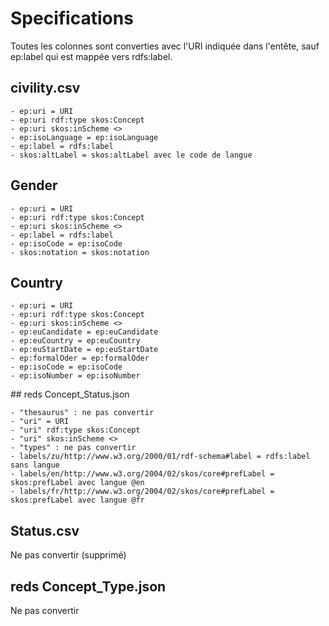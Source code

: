 # Specifications

Toutes les colonnes sont converties avec l'URI indiquée dans l'entête, sauf ep:label qui est mappée vers rdfs:label.


## civility.csv

	- ep:uri = URI
	- ep:uri rdf:type skos:Concept
	- ep:uri skos:inScheme <>
	- ep:isoLanguage = ep:isoLanguage
	- ep:label = rdfs:label
	- skos:altLabel = skos:altLabel avec le code de langue

## Gender

	- ep:uri = URI
	- ep:uri rdf:type skos:Concept 
	- ep:uri skos:inScheme <>
 	- ep:label = rdfs:label
   	- ep:isoCode = ep:isoCode
   	- skos:notation = skos:notation

## Country

	- ep:uri = URI
	- ep:uri rdf:type skos:Concept
	- ep:uri skos:inScheme <>
   	- ep:euCandidate = ep:euCandidate 
    - ep:euCountry = ep:euCountry
    - ep:euStartDate = ep:euStartDate
    - ep:formalOder = ep:formalOder
    - ep:isoCode = ep:isoCode
    - ep:isoNumber = ep:isoNumber

## reds Concept_Status.json

	- "thesaurus" : ne pas convertir
	- "uri" = URI
	- "uri" rdf:type skos:Concept
	- "uri" skos:inScheme <>
	- "types" : ne pas convertir
	- labels/zu/http://www.w3.org/2000/01/rdf-schema#label = rdfs:label sans langue
	- labels/en/http://www.w3.org/2004/02/skos/core#prefLabel = skos:prefLabel avec langue @en
	- labels/fr/http://www.w3.org/2004/02/skos/core#prefLabel = skos:prefLabel avec langue @fr
	
## Status.csv

Ne pas convertir (supprimé)

## reds Concept_Type.json

Ne pas convertir


